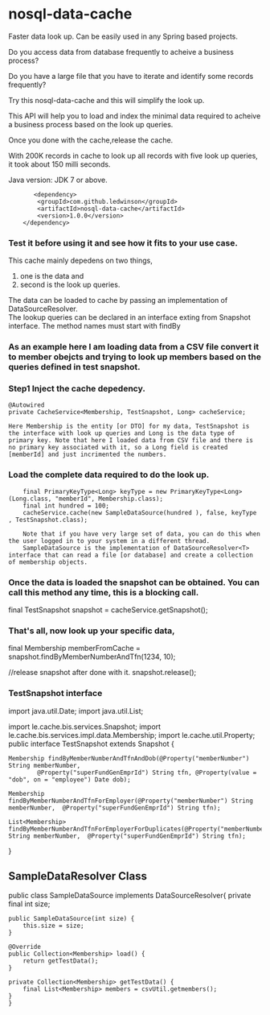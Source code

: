 # nosql-data-cache
Faster data look up. Can be easily used in any Spring based projects.

Do you access data from  database frequently to acheive a business process?

Do you have a large file that you have to iterate and identify some records frequently?

Try this nosql-data-cache and this will simplify the look up.

This API will help you to load and index the minimal data required to acheive a business process based on the look up queries.  

Once you done with the cache,release the cache. 

With 200K records in cache to look up all records with five look up queries, it took about 150 milli seconds.

Java version: JDK 7 or above.

           <dependency>
			<groupId>com.github.ledwinson</groupId>
			<artifactId>nosql-data-cache</artifactId>
			<version>1.0.0</version>
		</dependency>

### Test it before using it and see how it fits to your use case.
  This cache mainly depedens on two things, 
  1) one is the data and 
  2) second is the look up queries.   
  
  The data can be loaded to cache by passing an implementation of DataSourceResolver<T>.  
  The lookup queries can be declared in an interface exting from Snapshot interface. The method names must start with findBy

### As an example here I am loading data from a CSV file convert it to member obejcts and trying to look up members based on the queries defined in test snapshot.

### Step1 Inject the cache depedency.

    @Autowired
    private CacheService<Membership, TestSnapshot, Long> cacheService;
    
    Here Membership is the entity [or DTO] for my data, TestSnapshot is the interface with look up queries and Long is the data type of primary key. Note that here I loaded data from CSV file and there is no primary key associated with it, so a Long field is created [memberId] and just incrimented the numbers.
    
###  Load the complete data required to do the look up.
        final PrimaryKeyType<Long> keyType = new PrimaryKeyType<Long>(Long.class, "memberId", Membership.class);
        final int hundred = 100;
        cacheService.cache(new SampleDataSource(hundred ), false, keyType , TestSnapshot.class);
        
        Note that if you have very large set of data, you can do this when the user logged in to your system in a different thread.
        SampleDataSource is the implementation of DataSourceResolver<T> interface that can read a file [or database] and create a collection of membership objects. 
    
### Once the data is loaded the snapshot can be obtained. You can call this method any time, this is a blocking call.
final TestSnapshot snapshot = cacheService.getSnapshot();

### That's all, now look up your specific data,
final Membership memberFromCache = snapshot.findByMemberNumberAndTfn(1234, 10);

 //release snapshot after done with it.
 snapshot.release();

### TestSnapshot interface

import java.util.Date;
import java.util.List;

import le.cache.bis.services.Snapshot;
import le.cache.bis.services.impl.data.Membership;
import le.cache.util.Property;
public interface TestSnapshot extends Snapshot {

    Membership findByMemberNumberAndTfnAndDob(@Property("memberNumber") String memberNumber, 
            @Property("superFundGenEmprId") String tfn, @Property(value = "dob", on = "employee") Date dob);

    Membership findByMemberNumberAndTfnForEmployer(@Property("memberNumber") String memberNumber,  @Property("superFundGenEmprId") String tfn);
    
    List<Membership> findByMemberNumberAndTfnForEmployerForDuplicates(@Property("memberNumber") String memberNumber,  @Property("superFundGenEmprId") String tfn);
}


## SampleDataResolver Class

public class SampleDataSource implements DataSourceResolver<Membership>{
    private final int size;
    
    public SampleDataSource(int size) {
        this.size = size;
    }
        
    @Override
    public Collection<Membership> load() {
        return getTestData();
    }
    
    private Collection<Membership> getTestData() {
        final List<Membership> members = csvUtil.getmembers();
    }
    }
